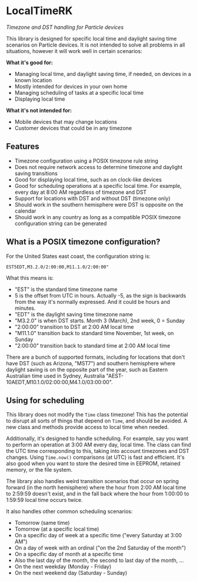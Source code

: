 # LocalTimeRK

*Timezone and DST handling for Particle devices*

This library is designed for specific local time and daylight saving time scenarios on Particle devices. It is not intended to solve all problems in all situations, however it will work well in certain scenarios:

**What it's good for:**

- Managing local time, and daylight saving time, if needed, on devices in a known location
- Mostly intended for devices in your own home
- Managing scheduling of tasks at a specific local time
- Displaying local time

**What it's not intended for:**

- Mobile devices that may change locations
- Customer devices that could be in any timezone

## Features

- Timezone configuration using a POSIX timezone rule string
- Does not require network access to determine timezone and daylight saving transitions
- Good for displaying local time, such as on clock-like devices
- Good for scheduling operations at a specific local time. For example, every day at 8:00 AM regardless of timezone and DST
- Support for locations with DST and without DST (timezone only)
- Should work in the southern hemisphere were DST is opposite on the calendar
- Should work in any country as long as a compatible POSIX timezone configuration string can be generated

## What is a POSIX timezone configuration?

For the United States east coast, the configuration string is:

```
EST5EDT,M3.2.0/2:00:00,M11.1.0/2:00:00"
```

What this means is:

- "EST" is the standard time timezone name
- 5 is the offset from UTC in hours. Actually -5, as the sign is backwards from the way it's normally expressed. And it could be hours and minutes.
- "EDT" is the daylight saving time timezone name
- "M3.2.0" is when DST starts. Month 3 (March), 2nd week, 0 = Sunday
- "2:00:00" transition to DST at 2:00 AM local time
- "M11.1.0" transition back to standard time November, 1st week, on Sunday
- "2:00:00" transition back to standard time at 2:00 AM local time

There are a bunch of supported formats, including for locations that don't have DST (such as Arizona, "MST7") and southern hemisphere where daylight saving is on the opposite part of the year, such as Eastern Australian time used in Sydney, Australia "AEST-10AEDT,M10.1.0/02:00:00,M4.1.0/03:00:00".

## Using for scheduling

This library does not modify the `Time` class timezone! This has the potential to disrupt all sorts of things that depend on `Time`, and should be avoided. A new class and methods provide access to local time when needed.

Additionally, it's designed to handle scheduling. For example, say you want to perform an operation at 3:00 AM every day, local time. The class can find the UTC time corresponding to this, taking into account timezones and DST changes. Using `Time.now()` comparisons (at UTC) is fast and efficient. It's also good when you want to store the desired time in EEPROM, retained memory, or the file system.

The library also handles weird transition scenarios that occur on spring forward (in the north hemisphere) where the hour from 2:00 AM local time to 2:59:59 doesn't exist, and in the fall back where the hour from 1:00:00 to 1:59:59 local time occurs twice.

It also handles other common scheduling scenarios:

- Tomorrow (same time)
- Tomorrow (at a specific local time)
- On a specific day of week at a specific time ("every Saturday at 3:00 AM")
- On a day of week with an ordinal ("on the 2nd Saturday of the month")
- On a specific day of month at a specific time
- Also the last day of the month, the second to last day of the month, ...
- On the next weekday (Monday - Friday)
- On the next weekend day (Saturday - Sunday)


